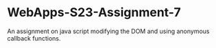 # WebApps-S23-Assignment-7
An assignment on java script modifying the DOM and using anonymous callback functions.

